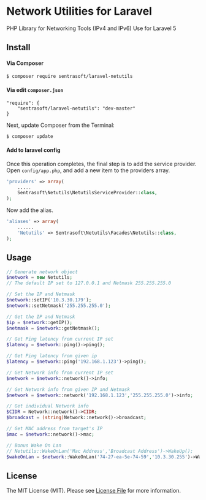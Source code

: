 # Network Utilities for Laravel

PHP Library for Networking Tools (IPv4 and IPv6) Use for Laravel 5

## Install

#### Via Composer

``` bash
$ composer require sentrasoft/laravel-netutils
```

#### Via edit `composer.json`

	"require": {
		"sentrasoft/laravel-netutils": "dev-master"
	}

Next, update Composer from the Terminal:

``` bash
$ composer update
```

#### Add to laravel config
Once this operation completes, the final step is to add the service provider. Open `config/app.php`, and add a new item to the providers array.

```php
'providers' => array(
    .....
    Sentrasoft\Netutils\NetutilsServiceProvider::class,
);
```

Now add the alias.

```php
'aliases' => array(
    ......
    'Netutils' => Sentrasoft\Netutils\Facades\Netutils::class,
);
```


## Usage

``` php
// Generate network object
$network = new Netutils;
// The default IP set to 127.0.0.1 and Netmask 255.255.255.0

// Set the IP and Netmask
$network::setIP('10.3.30.179');
$network::setNetmask('255.255.255.0');

// Get the IP and Netmask
$ip = $network::getIP();
$netmask = $network::getNetmask();

// Get Ping latency from current IP set
$latency = $network::ping()->ping();

// Get Ping latency from given ip
$latency = $network::ping('192.168.1.123')->ping();

// Get Network info from current IP set
$network = $network::network()->info;

// Get Network info from given IP and Netmask
$network = $network::network('192.168.1.123','255.255.255.0')->info;

// Get individual Network info
$CIDR = Network::network()->CIDR;
$broadcast = (string)Network::network()->broadcast;

// Get MAC address from target's IP
$mac = $network::network()->mac;

// Bonus Wake On Lan
// Netutils::WakeOnLan('Mac Address','Broadcast Address')->WakeUp();
$wakeOnLan = $network::WakeOnLan('74-27-ea-5e-74-59','10.3.30.255')->WakeUp();

```

## License

The MIT License (MIT). Please see [License File](LICENSE.md) for more information.

